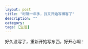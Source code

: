 ```yaml
---
layout: post
title: "时隔一年多，我又开始写博客了"
description: ""
category: 
tags: [生活]
---
```


好久没写了，重新开始写东西，好开心啊！
